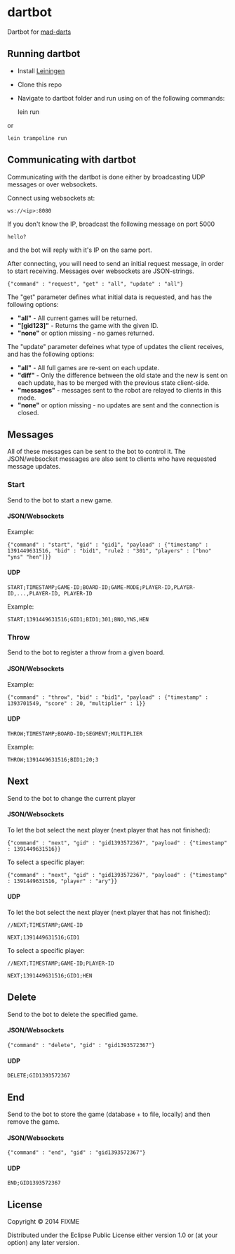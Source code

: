 # dartbot

Dartbot for [mad-darts](https://github.com/andersrye/mad-darts "mad-darts")

## Running dartbot

* Install [Leiningen](http://leiningen.org)
* Clone this repo
* Navigate to dartbot folder and run using on of the following commands: 


	lein run

or

	lein trampoline run

## Communicating with dartbot

Communicating with the dartbot is done either by broadcasting UDP messages or over websockets.

Connect using websockets at:

    ws://<ip>:8080
    
If you don't know the IP, broadcast the following message on port 5000

    hello?

and the bot will reply with it's IP on the same port.

After connecting, you will need to send an initial request message, in order to start receiving. Messages over websockets are JSON-strings.

    {"command" : "request", "get" : "all", "update" : "all"}

The "get" parameter defines what initial data is requested, and has the following options:
* __"all"__ - All current games will be returned.
* __"[gid123]"__ - Returns the game with the given ID.
* __"none"__ or option missing - no games returned.

The "update" parameter defeines what type of updates the client receives, and has the following options:
* __"all"__ - All full games are re-sent on each update.
* __"diff"__ - Only the difference between the old state and the new is sent on each update, has to be merged with the previous state client-side.
* __"messages"__ - messages sent to the robot are relayed to clients in this mode.
* __"none"__ or option missing - no updates are sent and the connection is closed.

## Messages
All of these messages can be sent to the bot to control it. The JSON/websocket messages are also sent to clients who have requested message updates.

### Start

Send to the bot to start a new game.

#### JSON/Websockets
Example:

    {"command" : "start", "gid" : "gid1", "payload" : {"timestamp" : 1391449631516, "bid" : "bid1", "rule2 : "301", "players" : ["bno" "yns" "hen"]}}
#### UDP

    START;TIMESTAMP;GAME-ID;BOARD-ID;GAME-MODE;PLAYER-ID,PLAYER-ID,...,PLAYER-ID, PLAYER-ID
Example:

    START;1391449631516;GID1;BID1;301;BNO,YNS,HEN

### Throw
Send to the bot to register a throw from a given board. 


#### JSON/Websockets
Example:

    {"command" : "throw", "bid" : "bid1", "payload" : {"timestamp" : 1393701549, "score" : 20, "multiplier" : 1}}

#### UDP
    
    THROW;TIMESTAMP;BOARD-ID;SEGMENT;MULTIPLIER
Example:

    THROW;1391449631516;BID1;20;3


## Next
Send to the bot to change the current player

#### JSON/Websockets
To let the bot select the next player (next player that has not finished):

    {"command" : "next", "gid" : "gid1393572367", "payload" : {"timestamp" : 1391449631516}}
To select a specific player:

    {"command" : "next", "gid" : "gid1393572367", "payload" : {"timestamp" : 1391449631516, "player" : "ary"}}
    
#### UDP
To let the bot select the next player (next player that has not finished):

    //NEXT;TIMESTAMP;GAME-ID
    
    NEXT;1391449631516;GID1
To select a specific player:

    //NEXT;TIMESTAMP;GAME-ID;PLAYER-ID
    
    NEXT;1391449631516;GID1;HEN    

## Delete
Send to the bot to delete the specified game.

#### JSON/Websockets

    {"command" : "delete", "gid" : "gid1393572367"}

#### UDP

    DELETE;GID1393572367
    
## End
Send to the bot to store the game (database + to file, locally) and then remove the game.

#### JSON/Websockets
    {"command" : "end", "gid" : "gid1393572367"}
#### UDP
    END;GID1393572367
## License

Copyright © 2014 FIXME

Distributed under the Eclipse Public License either version 1.0 or (at
your option) any later version.

